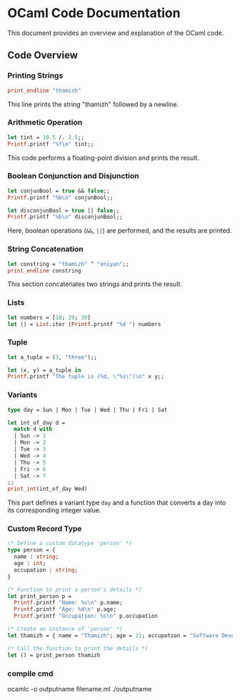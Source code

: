 
# OCaml Code Documentation

This document provides an overview and explanation of the OCaml code.



## Code Overview

### Printing Strings

```ocaml
print_endline "thamizh"
```

This line prints the string "thamizh" followed by a newline.

### Arithmetic Operation

```ocaml
let tint = 10.5 /. 2.5;;
Printf.printf "%f\n" tint;;
```

This code performs a floating-point division and prints the result.

### Boolean Conjunction and Disjunction

```ocaml
let conjunBool = true && false;;
Printf.printf "%b\n" conjunBool;;

let disconjunBool = true || false;;
Printf.printf "%b\n" disconjunBool;;
```

Here, boolean operations (`&&`, `||`) are performed, and the results are printed.

### String Concatenation

```ocaml
let constring = "thamizh" ^ "eniyan";;
print_endline constring
```

This section concatenates two strings and prints the result.

### Lists 

```ocaml
let numbers = [10; 20; 30]
let () = List.iter (Printf.printf "%d ") numbers
```

### Tuple
```ocaml 
let a_tuple = (3, "three");;

let (x, y) = a_tuple in
Printf.printf "The tuple is (%d, \"%s\")\n" x y;;
```

### Variants

```ocaml
type day = Sun | Mon | Tue | Wed | Thu | Fri | Sat

let int_of_day d =
  match d with
  | Sun -> 1
  | Mon -> 2
  | Tue -> 3
  | Wed -> 4
  | Thu -> 5
  | Fri -> 6
  | Sat -> 7
;;
print_int(int_of_day Wed)
```

This part defines a variant type `day` and a function that converts a day into its corresponding integer value.

### Custom Record Type
```ocaml
(* Define a custom datatype 'person' *)
type person = {
  name : string;
  age : int;
  occupation : string;
}

(* Function to print a person's details *)
let print_person p =
  Printf.printf "Name: %s\n" p.name;
  Printf.printf "Age: %d\n" p.age;
  Printf.printf "Occupation: %s\n" p.occupation

(* Create an instance of 'person' *)
let thamizh = { name = "Thamizh"; age = 21; occupation = "Software Developer" }

(* Call the function to print the details *)
let () = print_person thamizh
```
### compile cmd
ocamlc -o outputname filename.ml
./outputname